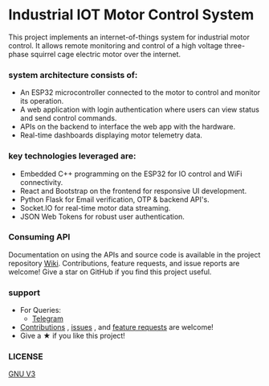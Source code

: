 # Industrial IOT Motor Control System
This project implements an internet-of-things system for industrial motor control. It allows remote monitoring and control of a high voltage three-phase squirrel cage electric motor over the internet.

### system architecture consists of:

- An ESP32 microcontroller connected to the motor to control and monitor its operation.
- A web application with login authentication where users can view status and send control commands.
- APIs on the backend to interface the web app with the hardware.
- Real-time dashboards displaying motor telemetry data.

### key technologies leveraged are:

- Embedded C++ programming on the ESP32 for IO control and WiFi connectivity.
- React and Bootstrap on the frontend for responsive UI development.
- Python Flask for Email verification, OTP & backend API's.
- Socket.IO for real-time motor data streaming.
- JSON Web Tokens for robust user authentication.


### Consuming API

Documentation on using the APIs and source code is available in the project repository  [Wiki](https://github.com/n1lby73/industrial-IOT/wiki). Contributions, feature requests, and issue reports are welcome! Give a star on GitHub if you find this project useful.


### support
- For Queries: 
  - [Telegram](https://t.me/n1lby73)
- [Contributions](https://github.com/n1lby73/industrial-IOT/pulls) , [issues](https://github.com/n1lby73/industrial-IOT/issues) , and [feature requests](https://github.com/n1lby73/industrial-IOT/discussions) are welcome!
- Give a ★ if you like this project!

### LICENSE
[GNU V3](LICENSE)
